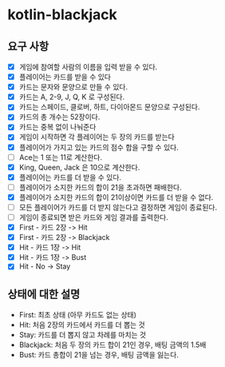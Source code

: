 # kotlin-blackjack

## 요구 사항

- [x] 게임에 참여할 사람의 이름을 입력 받을 수 있다.
- [x] 플레이어는 카드를 받을 수 있다
- [x] 카드는 문자와 문양으로 만들 수 있다.
- [x] 카드는 A, 2-9, J, Q, K 로 구성된다.
- [x] 카드는 스페이드, 클로버, 하트, 다이아몬드 문양으로 구성된다.
- [x] 카드의 총 개수는 52장이다.
- [x] 카드는 중복 없이 나눠준다
- [x] 게임이 시작하면 각 플레이어는 두 장의 카드를 받는다
- [x] 플레이어가 가지고 있는 카드의 점수 합을 구할 수 있다.
- [ ] Ace는 1 또는 11로 계산한다.
- [x] King, Queen, Jack 은 10으로 계산한다.
- [x] 플레이어는 카드를 더 받을 수 있다.
- [ ] 플레이어가 소지한 카드의 합이 21을 초과하면 패배한다.
- [x] 플레이어가 소지한 카드의 합이 21이상이면 카드를 더 받을 수 없다.
- [ ] 모든 플레이어가 카드를 더 받지 않는다고 결정하면 게임이 종료된다.
- [ ] 게임이 종료되면 받은 카드와 게임 결과를 출력한다.
- [x] First - 카드 2장 -> Hit
- [x] First - 카드 2장 -> Blackjack
- [x] Hit - 카드 1장 -> Hit
- [x] Hit - 카드 1장 -> Bust
- [x] Hit - No -> Stay

## 상태에 대한 설명

- First: 최초 상태 (아무 카드도 없는 상태)
- Hit: 처음 2장의 카드에서 카드를 더 뽑는 것
- Stay: 카드를 더 뽑지 않고 차례를 마치는 것
- Blackjack: 처음 두 장의 카드 합이 21인 경우, 배팅 금액의 1.5배
- Bust: 카드 총합이 21을 넘는 경우, 배팅 금액을 잃는다.
